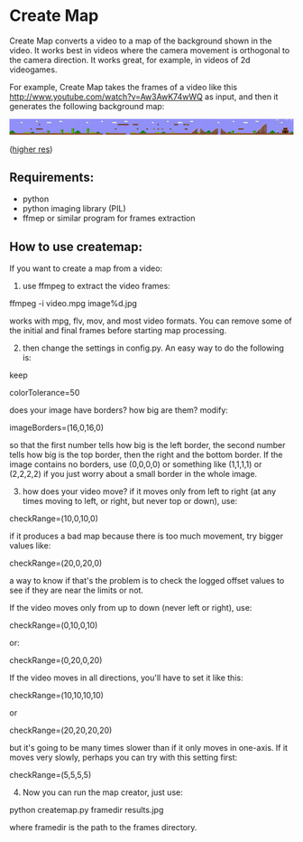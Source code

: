 Create Map
==========

Create Map converts a video to a map of the background shown in the video. It works best in videos where the camera movement is orthogonal to the camera direction. It works great, for example, in videos of 2d videogames.

For example, Create Map takes the frames of a video like this http://www.youtube.com/watch?v=Aw3AwK74wWQ as input, and then it generates the following background map:

![example](examples/example-mario-small.jpg)

([higher res](examples/example-mario.jpg))



Requirements:
-------------

- python
- python imaging library (PIL)
- ffmep or similar program for frames extraction

How to use createmap:
---------------------


If you want to create a map from a video:

1) use ffmpeg to extract the video frames:

ffmpeg -i video.mpg image%d.jpg

works with mpg, flv, mov, and most video formats. You can remove some of the initial and final frames
before starting map processing.

2) then change the settings in config.py. An easy way to do the following is:

keep

colorTolerance=50

does your image have borders? how big are them? modify:

imageBorders=(16,0,16,0)

so that the first number tells how big is the left border, the second number tells
how big is the top border, then the right and the bottom border. If the image contains
no borders, use (0,0,0,0) or something like (1,1,1,1) or (2,2,2,2) if you just worry
about a small border in the whole image.

3) how does your video move? if it moves only from left to right (at any times moving to left,
or right, but never top or down), use:

checkRange=(10,0,10,0)

if it produces a bad map because there is too much movement, try bigger values like:

checkRange=(20,0,20,0)

a way to know if that's the problem is to check the logged offset values to see if they are
near the limits or not.

If the video moves only from up to down (never left or right), use:

checkRange=(0,10,0,10)

or:

checkRange=(0,20,0,20)

If the video moves in all directions, you'll have to set it like this:

checkRange=(10,10,10,10)

or

checkRange=(20,20,20,20)

but it's going to be many times slower than if it only moves in one-axis. If it moves very slowly,
perhaps you can try with this setting first:

checkRange=(5,5,5,5)

4) Now you can run the map creator, just use:

python createmap.py framedir results.jpg

where framedir is the path to the frames directory.





